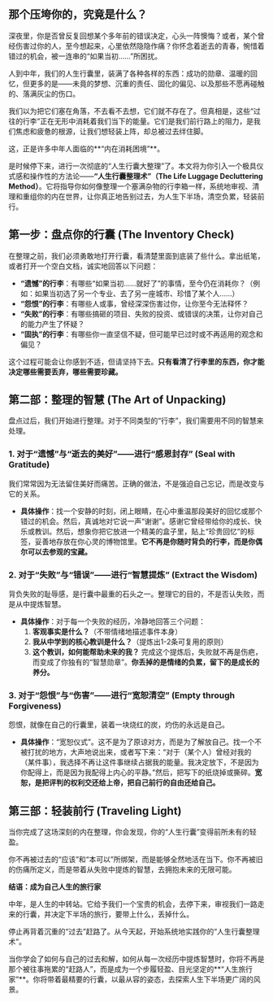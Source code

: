 ## **那个压垮你的，究竟是什么？**

深夜里，你是否曾反复回想某个多年前的错误决定，心头一阵懊悔？或者，某个曾经伤害过你的人，至今想起来，心里依然隐隐作痛？你怀念着逝去的青春，惋惜着错过的机会，被一连串的“如果当初……”所困扰。

人到中年，我们的人生行囊里，装满了各种各样的东西：成功的勋章、温暖的回忆，但更多的是——未竟的梦想、沉重的责任、固化的偏见、以及那些不愿再碰触的、落满灰尘的伤口。

我们以为把它们塞在角落，不去看不去想，它们就不存在了。但真相是，这些“过往的行李”正在无形中消耗着我们当下的能量。它们是我们前行路上的阻力，是我们焦虑和疲惫的根源，让我们想轻装上阵，却总被过去绊住脚。

这，正是许多中年人面临的**“内在消耗困境”**。

是时候停下来，进行一次彻底的“人生行囊大整理”了。本文将为你引入一个极具仪式感和操作性的方法论——**“人生行囊整理术”（The Life Luggage Decluttering Method）**。它将指导你如何像整理一个塞满杂物的行李箱一样，系统地审视、清理和重组你的内在世界，让你真正地告别过去，为人生下半场，清空负累，轻装前行。

## **第一步：盘点你的行囊 (The Inventory Check)**

在整理之前，我们必须勇敢地打开行囊，看清楚里面到底装了些什么。拿出纸笔，或者打开一个空白文档，诚实地回答以下问题：

* **“遗憾”的行李**：有哪些“如果当初……就好了”的事情，至今仍在消耗你？（例如：如果当初选了另一个专业、去了另一座城市、珍惜了某个人……）
* **“怨恨”的行李**：有哪些人或事，曾经深深伤害过你，让你至今无法释怀？
* **“失败”的行李**：有哪些搞砸的项目、失败的投资、或错误的决策，让你对自己的能力产生了怀疑？
* **“固执”的行李**：有哪些你一直坚信不疑，但可能早已过时或不再适用的观念和偏见？

这个过程可能会让你感到不适，但请坚持下去。**只有看清了行李里的东西，你才能决定哪些需要丢弃，哪些需要珍藏。**

## **第二部：整理的智慧 (The Art of Unpacking)**

盘点过后，我们开始进行整理。对于不同类型的“行李”，我们需要用不同的智慧来处理。

### **1. 对于“遗憾”与“逝去的美好”——进行“感恩封存” (Seal with Gratitude)**
我们常常因为无法留住美好而痛苦。正确的做法，不是强迫自己忘记，而是改变与它的关系。
* **具体操作**：找一个安静的时刻，闭上眼睛，在心中重温那段美好的回忆或那个错过的机会。然后，真诚地对它说一声“谢谢”。感谢它曾经带给你的成长、快乐或教训。然后，想象你把它放进一个精美的盒子里，贴上“珍贵回忆”的标签，妥善地存放在你心灵的博物馆里。**它不再是你随时背负的行李，而是你偶尔可以去参观的宝藏。**

### **2. 对于“失败”与“错误”——进行“智慧提炼” (Extract the Wisdom)**
背负失败的耻辱感，是行囊中最重的石头之一。整理它的目的，不是否认失败，而是从中提炼智慧。
* **具体操作**：对于每一个失败的经历，冷静地回答三个问题：
    1.  **客观事实是什么？**（不带情绪地描述事件本身）
    2.  **我从中学到的核心教训是什么？**（提炼出1-2条可复用的原则）
    3.  **这个教训，如何能帮助未来的我？**
    完成这个提炼后，失败就不再是伤疤，而变成了你独有的“智慧勋章”。**你丢掉的是情绪的负累，留下的是成长的养分。**

### **3. 对于“怨恨”与“伤害”——进行“宽恕清空” (Empty through Forgiveness)**
怨恨，就像在自己的行囊里，装着一块烧红的炭，灼伤的永远是自己。
* **具体操作**：“宽恕仪式”。这不是为了原谅对方，而是为了解放自己。找一个不被打扰的地方，大声地说出来，或者写下来：“对于（某个人）曾经对我的（某件事），我选择不再让这件事继续占据我的能量。我决定放下，不是因为你配得上，而是因为我配得上内心的平静。”然后，把写下的纸烧掉或撕碎。**宽恕，是把评判的权利交还给上帝，把自己前行的自由还给自己。**

## **第三部：轻装前行 (Traveling Light)**

当你完成了这场深刻的内在整理，你会发现，你的“人生行囊”变得前所未有的轻盈。

你不再被过去的“应该”和“本可以”所绑架，而是能够全然地活在当下。你不再被旧的伤痛所定义，而是带着从失败中提炼的智慧，去拥抱未来的无限可能。

**结语：成为自己人生的旅行家**

中年，是人生的中转站。它给予我们一个宝贵的机会，去停下来，审视我们一路走来的行囊，并决定下半场的旅行，要带上什么，丢掉什么。

停止再背着沉重的“过去”赶路了。从今天起，开始系统地实践你的“人生行囊整理术”。

当你学会了如何与自己的过去和解，如何从每一次经历中提炼智慧时，你将不再是那个被往事拖累的“赶路人”，而是成为一个步履轻盈、目光坚定的**“人生旅行家”**。你将带着最精要的行囊，以最从容的姿态，去探索人生下半场更广阔的风景。

